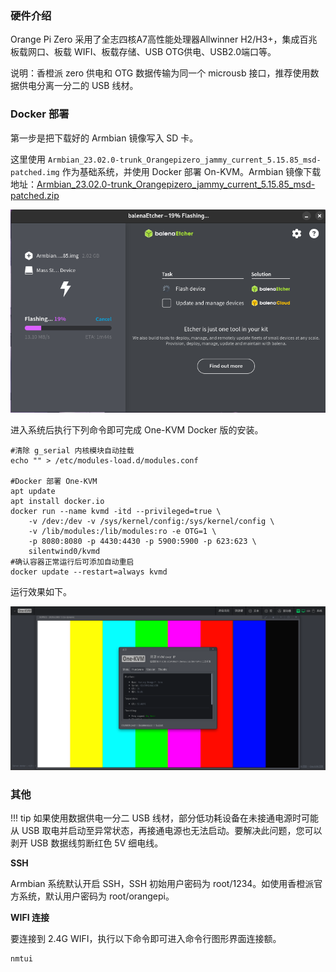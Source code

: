 ### 硬件介绍

Orange Pi Zero 采用了全志四核A7高性能处理器Allwinner H2/H3+，集成百兆板载网口、板载 WIFI、板载存储、USB OTG供电、USB2.0端口等。

说明：香橙派 zero 供电和 OTG 数据传输为同一个 microusb 接口，推荐使用数据供电分离一分二的 USB 线材。

### Docker 部署

第一步是把下载好的 Armbian 镜像写入 SD 卡。

这里使用 `Armbian_23.02.0-trunk_Orangepizero_jammy_current_5.15.85_msd-patched.img` 作为基础系统，并使用 Docker 部署 On-KVM。Armbian 镜像下载地址：[Armbian_23.02.0-trunk_Orangepizero_jammy_current_5.15.85_msd-patched.zip](https://github.com/jacobbar/fruity-pikvm/releases/download/os-images/Armbian_23.02.0-trunk_Orangepizero_jammy_current_5.15.85_msd-patched.zip)

![image-20241126135200887](img/image-20241126135200887.png)

进入系统后执行下列命令即可完成 One-KVM Docker 版的安装。

```
#清除 g_serial 内核模块自动挂载
echo "" > /etc/modules-load.d/modules.conf

#Docker 部署 One-KVM
apt update
apt install docker.io
docker run --name kvmd -itd --privileged=true \
    -v /dev:/dev -v /sys/kernel/config:/sys/kernel/config \
    -v /lib/modules:/lib/modules:ro -e OTG=1 \
    -p 8080:8080 -p 4430:4430 -p 5900:5900 -p 623:623 \
    silentwind0/kvmd
#确认容器正常运行后可添加自动重启
docker update --restart=always kvmd
```

运行效果如下。

![image-20241126144130798](img/image-20241126144130798.png)

### 其他

!!! tip
    如果使用数据供电一分二 USB 线材，部分低功耗设备在未接通电源时可能从 USB 取电并启动至异常状态，再接通电源也无法启动。要解决此问题，您可以剥开 USB 数据线剪断红色 5V 细电线。

**SSH**

Armbian 系统默认开启 SSH，SSH 初始用户密码为 root/1234。如使用香橙派官方系统，默认用户密码为 root/orangepi。

**WIFI 连接**

要连接到 2.4G WIFI，执行以下命令即可进入命令行图形界面连接额。

```
nmtui
```

